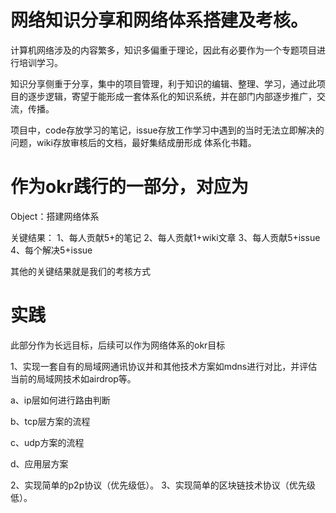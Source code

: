 # 网络知识分享和网络体系搭建及考核。

计算机网络涉及的内容繁多，知识多偏重于理论，因此有必要作为一个专题项目进行培训学习。

知识分享侧重于分享，集中的项目管理，利于知识的编辑、整理、学习，通过此项目的逐步逻辑，寄望于能形成一套体系化的知识系统，并在部门内部逐步推广，交流，传播。

项目中，code存放学习的笔记，issue存放工作学习中遇到的当时无法立即解决的问题，wiki存放审核后的文档，最好集结成册形成 体系化书籍。


# 作为okr践行的一部分，对应为

Object：搭建网络体系

关键结果：
 1、每人贡献5+的笔记
 2、每人贡献1+wiki文章
 3、每人贡献5+issue
 4、每个解决5+issue
 
 其他的关键结果就是我们的考核方式





# 实践

此部分作为长远目标，后续可以作为网络体系的okr目标

1、实现一套自有的局域网通讯协议并和其他技术方案如mdns进行对比，并评估当前的局域网技术如airdrop等。

 a、ip层如何进行路由判断
 
 b、tcp层方案的流程
 
 c、udp方案的流程
 
 d、应用层方案


2、实现简单的p2p协议（优先级低）。
3、实现简单的区块链技术协议（优先级低）。








